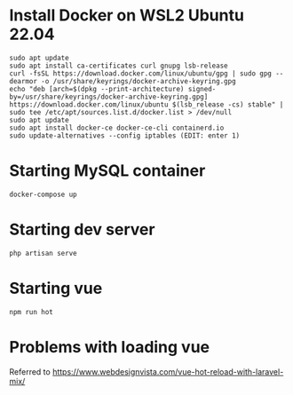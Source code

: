 # Install Docker on WSL2 Ubuntu 22.04
```
sudo apt update
sudo apt install ca-certificates curl gnupg lsb-release
curl -fsSL https://download.docker.com/linux/ubuntu/gpg | sudo gpg --dearmor -o /usr/share/keyrings/docker-archive-keyring.gpg
echo "deb [arch=$(dpkg --print-architecture) signed-by=/usr/share/keyrings/docker-archive-keyring.gpg] https://download.docker.com/linux/ubuntu $(lsb_release -cs) stable" | sudo tee /etc/apt/sources.list.d/docker.list > /dev/null
sudo apt update
sudo apt install docker-ce docker-ce-cli containerd.io
sudo update-alternatives --config iptables (EDIT: enter 1)
```

# Starting MySQL container
`docker-compose up`

# Starting dev server
`php artisan serve`

# Starting vue
`npm run hot`

# Problems with loading vue
Referred to https://www.webdesignvista.com/vue-hot-reload-with-laravel-mix/
